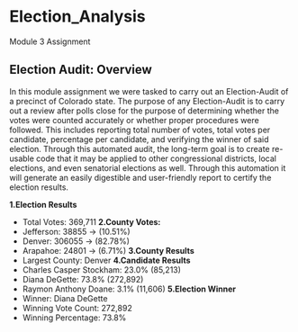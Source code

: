 # Election_Analysis
Module 3 Assignment

## **Election Audit: Overview**

  In this module assignment we were tasked to carry out an Election-Audit of a precinct of Colorado state. The purpose of any Election-Audit is to carry out a review after polls close for the purpose of determining whether the votes were counted accurately or whether proper procedures were followed. This includes reporting total number of votes, total votes per candidate, percentage per candidate, and verifying the winner of said election. Through this automated audit, the long-term goal is to create re-usable code that it may be applied to other congressional districts, local elections, and even senatorial elections as well. Through this automation it will generate an easily digestible and user-friendly report to certify the election results.

**1.Election Results**
- Total Votes: 369,711
**2.County Votes:**
- Jefferson: 38855 -> (10.51%)
- Denver: 306055 -> (82.78%)
- Arapahoe: 24801 -> (6.71%)
**3.County Results**
- Largest County: Denver
**4.Candidate Results**
- Charles Casper Stockham: 23.0% (85,213)
- Diana DeGette: 73.8% (272,892)
- Raymon Anthony Doane: 3.1% (11,606)
**5.Election Winner**
- Winner: Diana DeGette
- Winning Vote Count: 272,892
- Winning Percentage: 73.8%

